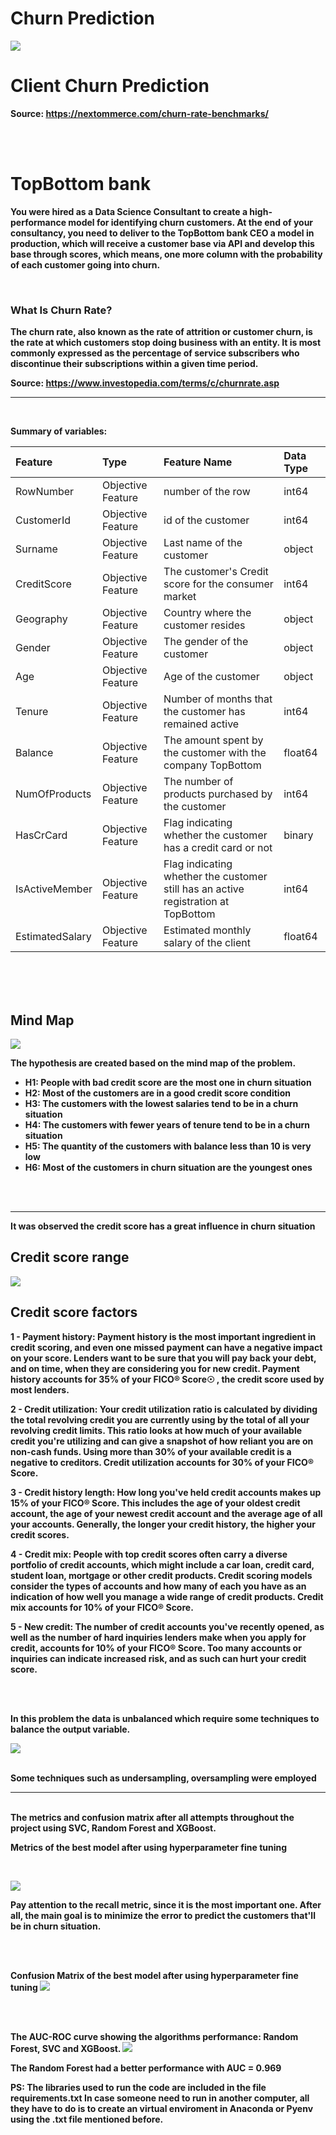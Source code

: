 # <strong> Churn Prediction





![](img/churn_picture.png)
<h1>Client Churn Prediction</h1>


Source: https://nextommerce.com/churn-rate-benchmarks/

<br />
<br />


# TopBottom bank
You were hired as a Data Science Consultant to create a high-performance model for identifying churn customers.
At the end of your consultancy, you need to deliver to the TopBottom bank CEO a model in production, which will receive a customer base via API and develop this base through scores, which means, one more column with the probability of each customer going into churn.

<br />

### What Is Churn Rate?

The churn rate, also known as the rate of attrition or customer churn, is the rate at which customers stop doing business with an entity. It is most commonly expressed as the percentage of service subscribers who discontinue their subscriptions within a given time period.

Source: https://www.investopedia.com/terms/c/churnrate.asp
___

<br />


Summary of variables:


| Feature                                       | Type                |                                       Feature Name                                          | Data Type                                        |
|:----------------------------------------------|:--------------------|:--------------------------------------------------------------------------------------------|:-------------------------------------------------|
| RowNumber                                     | Objective Feature   | number of the row                                                                           | int64                                            |
| CustomerId                                    | Objective Feature   | id of the customer                                                                          | int64                                            |
| Surname                                       | Objective Feature   | Last name of the customer                                                                   | object                                           |
| CreditScore                                   | Objective Feature   | The customer's Credit score for the consumer market                                         | int64                                            |
| Geography                                     | Objective Feature   | Country where the customer resides                                                          | object                                           |
| Gender                                        | Objective Feature   | The gender of the customer                                                                  | object                                           |
| Age                                           | Objective Feature   | Age of the customer                                                                         | object                                           |
| Tenure                                        | Objective Feature   | Number of months that the customer has remained active                                      | int64                                            |
| Balance                                       | Objective Feature   | The amount spent by the customer with the company TopBottom                                 | float64                                          |
| NumOfProducts                                 | Objective Feature   | The number of products purchased by the customer                                            | int64                                            |
| HasCrCard                                     | Objective Feature   | Flag indicating whether the customer has a credit card or not                               | binary                                           |
| IsActiveMember                                | Objective Feature   | Flag indicating whether the customer still has an active registration at TopBottom          | int64                                            |
| EstimatedSalary                               | Objective Feature   | Estimated monthly salary of the client                                                      | float64                                          |


<br />
<br />
<br />

## Mind Map
![](img/mind_map.png)

The hypothesis are created based on the mind map of the problem.


- **H1:** People with bad credit score are the most one in churn situation
- **H2:** Most of the customers are in a good credit score condition
- **H3:** The customers with the lowest salaries tend to be in a churn situation
- **H4:** The customers with fewer years of tenure tend to be in a churn situation
- **H5:** The quantity of the customers with balance less than 10 is very low
- **H6:** Most of the customers in churn situation are the youngest ones

<br />
<br />

___
It was observed the credit score has a great influence in churn situation

## Credit score range
![](img/credit_score.jpg)


## Credit score factors

1 - Payment history: Payment history is the most important ingredient in credit scoring, and even one missed payment can have a negative impact on your score. Lenders want to be sure that you will pay back your debt, and on time, when they are considering you for new credit. Payment history accounts for 35% of your FICO® Score☉ , the credit score used by most lenders.

2 - Credit utilization: Your credit utilization ratio is calculated by dividing the total revolving credit you are currently using by the total of all your revolving credit limits. This ratio looks at how much of your available credit you're utilizing and can give a snapshot of how reliant you are on non-cash funds. Using more than 30% of your available credit is a negative to creditors. Credit utilization accounts for 30% of your FICO® Score.

3 - Credit history length: How long you've held credit accounts makes up 15% of your FICO® Score. This includes the age of your oldest credit account, the age of your newest credit account and the average age of all your accounts. Generally, the longer your credit history, the higher your credit scores.

4 - Credit mix: People with top credit scores often carry a diverse portfolio of credit accounts, which might include a car loan, credit card, student loan, mortgage or other credit products. Credit scoring models consider the types of accounts and how many of each you have as an indication of how well you manage a wide range of credit products. Credit mix accounts for 10% of your FICO® Score.

5 - New credit: The number of credit accounts you've recently opened, as well as the number of hard inquiries lenders make when you apply for credit, accounts for 10% of your FICO® Score. Too many accounts or inquiries can indicate increased risk, and as such can hurt your credit score.

<br />
<br />

In this problem the data is unbalanced which require some techniques to balance the output variable.

![](img/balance_data.jpg)


<br />
Some techniques such as undersampling, oversampling were employed


___
<br />
The metrics and confusion matrix after all attempts throughout the project using SVC, Random Forest and XGBoost.

Metrics of the best model after using hyperparameter fine tuning

<br />

![](img/metrics.jpg)

Pay attention to the recall metric, since it is the most important one. After all, the main goal is to minimize the error to predict the customers that'll be in churn situation.

<br />
<br />

Confusion Matrix of the best model after using hyperparameter fine tuning
![](img/confusion_matrix.png)


<br />
<br />

The AUC-ROC curve showing the algorithms performance: Random Forest, SVC and XGBoost.
![](img/ROC_curve.png)

The Random Forest had a better performance with AUC = 0.969

PS: The libraries used to run the code are included in the file requirements.txt 
In case someone need to run in another computer, all they have to do is to create an virtual enviroment in Anaconda or Pyenv using the .txt file mentioned before.
